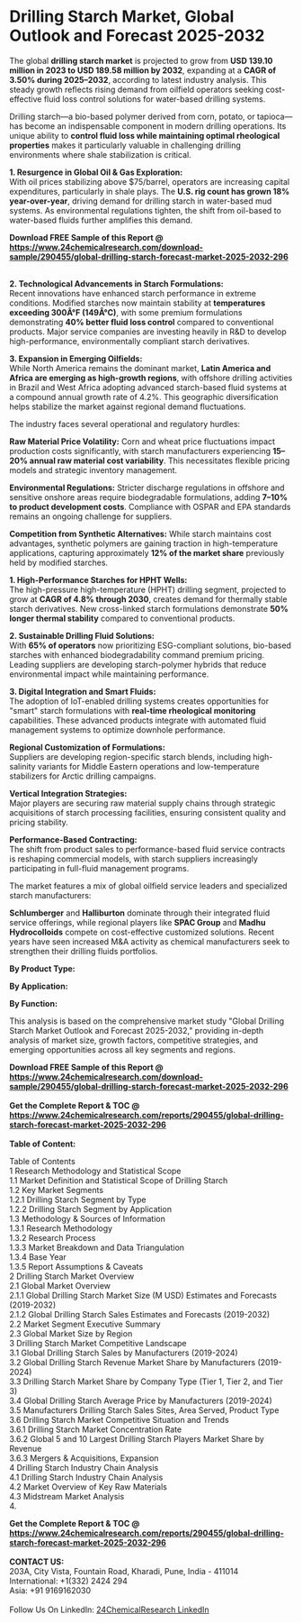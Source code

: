 <h1>Drilling Starch Market, Global Outlook and Forecast 2025-2032</h1><p>The global <strong>drilling starch market</strong> is projected to grow from <strong>USD 139.10 million in 2023 to USD 189.58 million by 2032</strong>, expanding at a <strong>CAGR of 3.50% during 2025–2032</strong>, according to latest industry analysis. This steady growth reflects rising demand from oilfield operators seeking cost-effective fluid loss control solutions for water-based drilling systems.</p><p>Drilling starch—a bio-based polymer derived from corn, potato, or tapioca—has become an indispensable component in modern drilling operations. Its unique ability to <strong>control fluid loss while maintaining optimal rheological properties</strong> makes it particularly valuable in challenging drilling environments where shale stabilization is critical.</p><p><strong>1. Resurgence in Global Oil &amp; Gas Exploration:</strong><br>
With oil prices stabilizing above $75/barrel, operators are increasing capital expenditures, particularly in shale plays. The <strong>U.S. rig count has grown 18% year-over-year</strong>, driving demand for drilling starch in water-based mud systems. As environmental regulations tighten, the shift from oil-based to water-based fluids further amplifies this demand.</p><div><b>Download FREE Sample of this Report @ 
            <a href="https://www.24chemicalresearch.com/download-sample/290455/global-drilling-starch-forecast-market-2025-2032-296">
            https://www.24chemicalresearch.com/download-sample/290455/global-drilling-starch-forecast-market-2025-2032-296</a></b></div><br><p><strong>2. Technological Advancements in Starch Formulations:</strong><br>
Recent innovations have enhanced starch performance in extreme conditions. Modified starches now maintain stability at <strong>temperatures exceeding 300Â°F (149Â°C)</strong>, with some premium formulations demonstrating <strong>40% better fluid loss control</strong> compared to conventional products. Major service companies are investing heavily in R&amp;D to develop high-performance, environmentally compliant starch derivatives.</p><p><strong>3. Expansion in Emerging Oilfields:</strong><br>
While North America remains the dominant market, <strong>Latin America and Africa are emerging as high-growth regions</strong>, with offshore drilling activities in Brazil and West Africa adopting advanced starch-based fluid systems at a compound annual growth rate of 4.2%. This geographic diversification helps stabilize the market against regional demand fluctuations.</p><p>The industry faces several operational and regulatory hurdles:</p><p><strong>Raw Material Price Volatility:</strong> Corn and wheat price fluctuations impact production costs significantly, with starch manufacturers experiencing <strong>15–20% annual raw material cost variability</strong>. This necessitates flexible pricing models and strategic inventory management.</p><p><strong>Environmental Regulations:</strong> Stricter discharge regulations in offshore and sensitive onshore areas require biodegradable formulations, adding <strong>7–10% to product development costs</strong>. Compliance with OSPAR and EPA standards remains an ongoing challenge for suppliers.</p><p><strong>Competition from Synthetic Alternatives:</strong> While starch maintains cost advantages, synthetic polymers are gaining traction in high-temperature applications, capturing approximately <strong>12% of the market share</strong> previously held by modified starches.</p><p><strong>1. High-Performance Starches for HPHT Wells:</strong><br>
The high-pressure high-temperature (HPHT) drilling segment, projected to grow at <strong>CAGR of 4.8% through 2030</strong>, creates demand for thermally stable starch derivatives. New cross-linked starch formulations demonstrate <strong>50% longer thermal stability</strong> compared to conventional products.</p><p><strong>2. Sustainable Drilling Fluid Solutions:</strong><br>
With <strong>65% of operators</strong> now prioritizing ESG-compliant solutions, bio-based starches with enhanced biodegradability command premium pricing. Leading suppliers are developing starch-polymer hybrids that reduce environmental impact while maintaining performance.</p><p><strong>3. Digital Integration and Smart Fluids:</strong><br>
The adoption of IoT-enabled drilling systems creates opportunities for "smart" starch formulations with <strong>real-time rheological monitoring</strong> capabilities. These advanced products integrate with automated fluid management systems to optimize downhole performance.</p><p><strong>Regional Customization of Formulations:</strong><br>
	Suppliers are developing region-specific starch blends, including high-salinity variants for Middle Eastern operations and low-temperature stabilizers for Arctic drilling campaigns.</p><p><strong>Vertical Integration Strategies:</strong><br>
	Major players are securing raw material supply chains through strategic acquisitions of starch processing facilities, ensuring consistent quality and pricing stability.</p><p><strong>Performance-Based Contracting:</strong><br>
	The shift from product sales to performance-based fluid service contracts is reshaping commercial models, with starch suppliers increasingly participating in full-fluid management programs.</p><p>The market features a mix of global oilfield service leaders and specialized starch manufacturers:</p><p><strong>Schlumberger</strong> and <strong>Halliburton</strong> dominate through their integrated fluid service offerings, while regional players like <strong>SPAC Group</strong> and <strong>Madhu Hydrocolloids</strong> compete on cost-effective customized solutions. Recent years have seen increased M&amp;A activity as chemical manufacturers seek to strengthen their drilling fluids portfolios.</p><p><strong>By Product Type:</strong></p><p><strong>By Application:</strong></p><p><strong>By Function:</strong></p><p>This analysis is based on the comprehensive market study "Global Drilling Starch Market Outlook and Forecast 2025-2032," providing in-depth analysis of market size, growth factors, competitive strategies, and emerging opportunities across all key segments and regions.</p><div><b>Download FREE Sample of this Report @ 
            <a href="https://www.24chemicalresearch.com/download-sample/290455/global-drilling-starch-forecast-market-2025-2032-296">
            https://www.24chemicalresearch.com/download-sample/290455/global-drilling-starch-forecast-market-2025-2032-296</a></b></div><br><div><b>Get the Complete Report & TOC @ 
            <a href="https://www.24chemicalresearch.com/reports/290455/global-drilling-starch-forecast-market-2025-2032-296">
            https://www.24chemicalresearch.com/reports/290455/global-drilling-starch-forecast-market-2025-2032-296</a></b></div><br>
            <b>Table of Content:</b><p>Table of Contents<br />
1 Research Methodology and Statistical Scope<br />
1.1 Market Definition and Statistical Scope of Drilling Starch<br />
1.2 Key Market Segments<br />
1.2.1 Drilling Starch Segment by Type<br />
1.2.2 Drilling Starch Segment by Application<br />
1.3 Methodology & Sources of Information<br />
1.3.1 Research Methodology<br />
1.3.2 Research Process<br />
1.3.3 Market Breakdown and Data Triangulation<br />
1.3.4 Base Year<br />
1.3.5 Report Assumptions & Caveats<br />
2 Drilling Starch Market Overview<br />
2.1 Global Market Overview<br />
2.1.1 Global Drilling Starch Market Size (M USD) Estimates and Forecasts (2019-2032)<br />
2.1.2 Global Drilling Starch Sales Estimates and Forecasts (2019-2032)<br />
2.2 Market Segment Executive Summary<br />
2.3 Global Market Size by Region<br />
3 Drilling Starch Market Competitive Landscape<br />
3.1 Global Drilling Starch Sales by Manufacturers (2019-2024)<br />
3.2 Global Drilling Starch Revenue Market Share by Manufacturers (2019-2024)<br />
3.3 Drilling Starch Market Share by Company Type (Tier 1, Tier 2, and Tier 3)<br />
3.4 Global Drilling Starch Average Price by Manufacturers (2019-2024)<br />
3.5 Manufacturers Drilling Starch Sales Sites, Area Served, Product Type<br />
3.6 Drilling Starch Market Competitive Situation and Trends<br />
3.6.1 Drilling Starch Market Concentration Rate<br />
3.6.2 Global 5 and 10 Largest Drilling Starch Players Market Share by Revenue<br />
3.6.3 Mergers & Acquisitions, Expansion<br />
4 Drilling Starch Industry Chain Analysis<br />
4.1 Drilling Starch Industry Chain Analysis<br />
4.2 Market Overview of Key Raw Materials<br />
4.3 Midstream Market Analysis<br />
4.</p><div><b>Get the Complete Report & TOC @ 
            <a href="https://www.24chemicalresearch.com/reports/290455/global-drilling-starch-forecast-market-2025-2032-296">
            https://www.24chemicalresearch.com/reports/290455/global-drilling-starch-forecast-market-2025-2032-296</a></b></div><br><b>CONTACT US:</b><br>
            203A, City Vista, Fountain Road, Kharadi, Pune, India - 411014<br>
            International: +1(332) 2424 294<br>
            Asia: +91 9169162030 <br><br>
            Follow Us On LinkedIn: <a href="https://www.linkedin.com/company/24chemicalresearch/">24ChemicalResearch LinkedIn</a>